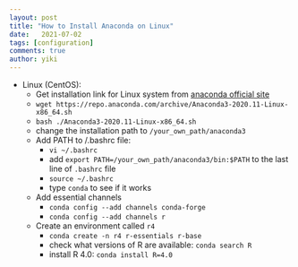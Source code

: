 ```yaml
---
layout: post
title: "How to Install Anaconda on Linux"
date:   2021-07-02
tags: [configuration]
comments: true
author: yiki
---
```


- Linux (CentOS):
    - Get installation link for Linux system from [anaconda official site](https://www.anaconda.com/products/individual#linux)
    - `wget https://repo.anaconda.com/archive/Anaconda3-2020.11-Linux-x86_64.sh`
    - `bash ./Anaconda3-2020.11-Linux-x86_64.sh`
    - change the installation path to `/your_own_path/anaconda3`
    - Add PATH to /.bashrc file: 
        - `vi ~/.bashrc`
        - add `export PATH=/your_own_path/anaconda3/bin:$PATH` to the last line of `.bashrc` file
        - `source ~/.bashrc`
        - type `conda` to see if it works
    - Add essential channels
        - `conda config --add channels conda-forge`
        - `conda config --add channels r`
    - Create an environment called `r4`
        - `conda create -n r4 r-essentials r-base`
        - check what versions of R are available: `conda search R`
        - install R 4.0:  `conda install R=4.0`